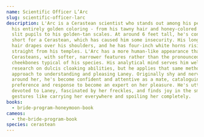 ```yaml
---
name: Scientific Officer L’Arc
slug: scientific-officer-larc
description: L'Arc is a Cerastean scientist who stands out among his people with
  his entirely golden coloring - from his tawny hair and honey-colored eyes with
  slit pupils to his golden-tan scales. At around 6 feet tall, he's considered
  short for a Cerastean, which has caused him some insecurity. His long silky
  hair drapes over his shoulders, and he has four-inch white horns rising
  straight from his temples. L'Arc has a more human-like appearance than most
  Cerasteans, with softer, narrower features rather than the pronounced
  cheekbones typical of his species. His analytical mind serves him well in his
  research on dulcis cloaking abilities, but he applies that same methodical
  approach to understanding and pleasing Laney. Originally shy and nervous
  around her, he's become confident and attentive as a mate, cataloguing every
  preference and response to become an expert on her pleasure. He's utterly
  devoted to Laney, fascinated by her freckles, and finds joy in the smallest
  gestures like carrying her everywhere and spoiling her completely.
books:
  - bride-program-honeymoon-book
cameos:
  - the-bride-program-book
species: cerastean
---
```

